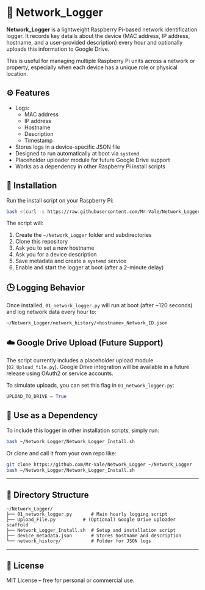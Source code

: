 
# 📡 Network_Logger

**Network_Logger** is a lightweight Raspberry Pi-based network identification logger. It records key details about the device (MAC address, IP address, hostname, and a user-provided description) every hour and optionally uploads this information to Google Drive.

This is useful for managing multiple Raspberry Pi units across a network or property, especially when each device has a unique role or physical location.

## ⚙️ Features

- Logs:
  - MAC address
  - IP address
  - Hostname
  - Description
  - Timestamp
- Stores logs in a device-specific JSON file
- Designed to run automatically at boot via `systemd`
- Placeholder uploader module for future Google Drive support
- Works as a dependency in other Raspberry Pi install scripts

## 🚀 Installation

Run the install script on your Raspberry Pi:

```bash
bash <(curl -s https://raw.githubusercontent.com/Mr-Vale/Network_Logger/main/Network_Logger_Install.sh)
```

The script will:

1. Create the `~/Network_Logger` folder and subdirectories
2. Clone this repository
3. Ask you to set a new hostname
4. Ask you for a device description
5. Save metadata and create a `systemd` service
6. Enable and start the logger at boot (after a 2-minute delay)

## 🕒 Logging Behavior

Once installed, `01_network_logger.py` will run at boot (after ~120 seconds) and log network data every hour to:

```
~/Network_Logger/network_history/<hostname>_Network_ID.json
```

## ☁️ Google Drive Upload (Future Support)

The script currently includes a placeholder upload module (`02_Upload_file.py`). Google Drive integration will be available in a future release using OAuth2 or service accounts.

To simulate uploads, you can set this flag in `01_network_logger.py`:

```python
UPLOAD_TO_DRIVE = True
```

## 📌 Use as a Dependency

To include this logger in other installation scripts, simply run:

```bash
bash ~/Network_Logger/Network_Logger_Install.sh
```

Or clone and call it from your own repo like:

```bash
git clone https://github.com/Mr-Vale/Network_Logger ~/Network_Logger
bash ~/Network_Logger/Network_Logger_Install.sh
```

---

## 📁 Directory Structure

```
~/Network_Logger/
├── 01_network_logger.py       # Main hourly logging script
├── Upload_File.py          # (Optional) Google Drive uploader scaffold
├── Network_Logger_Install.sh  # Setup and installation script
├── device_metadata.json       # Stores hostname and description
└── network_history/           # Folder for JSON logs
```
---

## 📄 License

MIT License – free for personal or commercial use.
